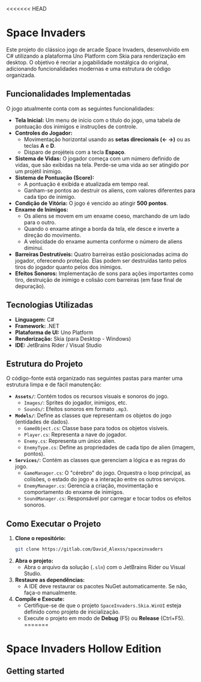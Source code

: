 <<<<<<< HEAD

# Space Invaders

Este projeto do clássico jogo de arcade Space Invaders, desenvolvido em C\# utilizando a plataforma Uno Platform com Skia para renderização em desktop. O objetivo é recriar a jogabilidade nostálgica do original, adicionando funcionalidades modernas e uma estrutura de código organizada.

## Funcionalidades Implementadas

O jogo atualmente conta com as seguintes funcionalidades:

* **Tela Inicial:** Um menu de início com o título do jogo, uma tabela de pontuação dos inimigos e instruções de controle.
* **Controles do Jogador:**
    * Movimentação horizontal usando as **setas direcionais (← →)** ou as teclas **A** e **D**.
    * Disparo de projéteis com a tecla **Espaço**.
* **Sistema de Vidas:** O jogador começa com um número definido de vidas, que são exibidas na tela. Perde-se uma vida ao ser atingido por um projétil inimigo.
* **Sistema de Pontuação (Score):**
    * A pontuação é exibida e atualizada em tempo real.
    * Ganham-se pontos ao destruir os aliens, com valores diferentes para cada tipo de inimigo.
* **Condição de Vitória:** O jogo é vencido ao atingir **500 pontos**.
* **Enxame de Inimigos:**
    * Os aliens se movem em um enxame coeso, marchando de um lado para o outro.
    * Quando o enxame atinge a borda da tela, ele desce e inverte a direção do movimento.
    * A velocidade do enxame aumenta conforme o número de aliens diminui.
* **Barreiras Destrutíveis:** Quatro barreiras estão posicionadas acima do jogador, oferecendo proteção. Elas podem ser destruídas tanto pelos tiros do jogador quanto pelos dos inimigos.
* **Efeitos Sonoros:** Implementação de sons para ações importantes como tiro, destruição de inimigo e colisão com barreiras (em fase final de depuração).

##  Tecnologias Utilizadas

* **Linguagem:** C\#
* **Framework:** .NET
* **Plataforma de UI:** Uno Platform
* **Renderização:** Skia (para Desktop - Windows)
* **IDE:** JetBrains Rider / Visual Studio

##  Estrutura do Projeto

O código-fonte está organizado nas seguintes pastas para manter uma estrutura limpa e de fácil manutenção:

* **`Assets/`**: Contém todos os recursos visuais e sonoros do jogo.
    * `Images/`: Sprites do jogador, inimigos, etc.
    * `Sounds/`: Efeitos sonoros em formato `.mp3`.
* **`Models/`**: Define as classes que representam os objetos do jogo (entidades de dados).
    * `GameObject.cs`: Classe base para todos os objetos visíveis.
    * `Player.cs`: Representa a nave do jogador.
    * `Enemy.cs`: Representa um único alien.
    * `EnemyType.cs`: Define as propriedades de cada tipo de alien (imagem, pontos).
* **`Services/`**: Contém as classes que gerenciam a lógica e as regras do jogo.
    * `GameManager.cs`: O "cérebro" do jogo. Orquestra o loop principal, as colisões, o estado do jogo e a interação entre os outros serviços.
    * `EnemyManager.cs`: Gerencia a criação, movimentação e comportamento do enxame de inimigos.
    * `SoundManager.cs`: Responsável por carregar e tocar todos os efeitos sonoros.

##  Como Executar o Projeto

1.  **Clone o repositório:**
    ```bash
    git clone https://gitlab.com/David_Alexss/spaceinvaders
    ```
2.  **Abra o projeto:**
    * Abra o arquivo da solução (`.sln`) com o JetBrains Rider ou Visual Studio.
3.  **Restaure as dependências:**
    * A IDE deve restaurar os pacotes NuGet automaticamente. Se não, faça-o manualmente.
4.  **Compile e Execute:**
    * Certifique-se de que o projeto `SpaceInvaders.Skia.WinUI` esteja definido como projeto de inicialização.
    * Execute o projeto em modo de **Debug** (F5) ou **Release** (Ctrl+F5).
=======
# Space Invaders Hollow Edition



## Getting started
